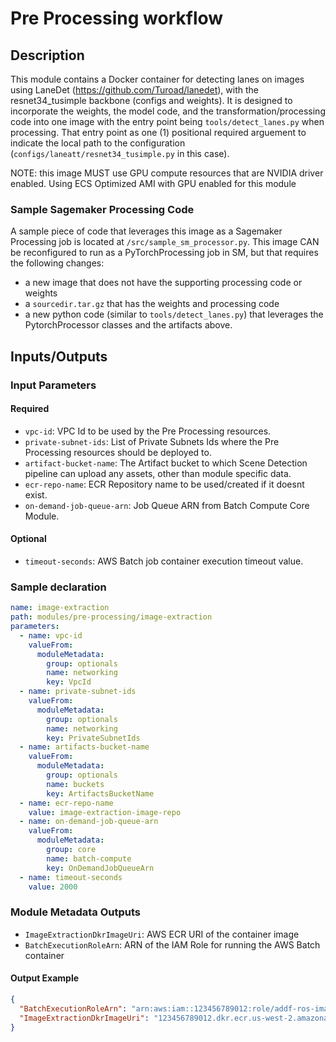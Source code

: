 # Pre Processing workflow

## Description

This module contains a Docker container for detecting lanes on images using 
LaneDet (https://github.com/Turoad/lanedet), with the resnet34_tusimple backbone (configs and weights).  It is designed to incorporate the weights, the model code, and the transformation/processing code into one image with the entry point being `tools/detect_lanes.py` when processing.  That entry point as one (1) positional required arguement to indicate the local path to the configuration (`configs/laneatt/resnet34_tusimple.py` in this case).  

NOTE: this image MUST use GPU compute resources that are NVIDIA driver enabled. Using ECS Optimized AMI with GPU enabled for this module

### Sample Sagemaker Processing Code

A sample piece of code that leverages this image as a Sagemaker Processing job is located at `/src/sample_sm_processor.py`.  This image CAN be reconfigured to run as a PyTorchProcessing job in SM, but that requires the following changes:
- a new image that does not have the supporting processing code or weights
- a `sourcedir.tar.gz` that has the weights and processing code
- a new python code (similar to `tools/detect_lanes.py`) that leverages the PytorchProcessor classes and the artifacts above.

## Inputs/Outputs

### Input Parameters

#### Required

- `vpc-id`: VPC Id to be used by the Pre Processing resources.
- `private-subnet-ids`: List of Private Subnets Ids where the Pre Processing resources should be deployed to.
- `artifact-bucket-name`: The Artifact bucket to which Scene Detection pipeline can upload any assets, other than module specific data.
- `ecr-repo-name`: ECR Repository name to be used/created if it doesnt exist.
- `on-demand-job-queue-arn`: Job Queue ARN from Batch Compute Core Module.

#### Optional

- `timeout-seconds`: AWS Batch job container execution timeout value.

### Sample declaration

```yaml
name: image-extraction
path: modules/pre-processing/image-extraction
parameters:
  - name: vpc-id
    valueFrom:
      moduleMetadata:
        group: optionals
        name: networking
        key: VpcId
  - name: private-subnet-ids
    valueFrom:
      moduleMetadata:
        group: optionals
        name: networking
        key: PrivateSubnetIds
  - name: artifacts-bucket-name
    valueFrom:
      moduleMetadata:
        group: optionals
        name: buckets
        key: ArtifactsBucketName
  - name: ecr-repo-name
    value: image-extraction-image-repo
  - name: on-demand-job-queue-arn
    valueFrom:
      moduleMetadata:
        group: core
        name: batch-compute
        key: OnDemandJobQueueArn
  - name: timeout-seconds
    value: 2000
```

### Module Metadata Outputs

- `ImageExtractionDkrImageUri`: AWS ECR URI of the container image
- `BatchExecutionRoleArn`: ARN of the IAM Role for running the AWS Batch container

#### Output Example

```json
{
  "BatchExecutionRoleArn": "arn:aws:iam::123456789012:role/addf-ros-image-demo-docke-addfrosimagedemodockerim-123456789012",
  "ImageExtractionDkrImageUri": "123456789012.dkr.ecr.us-west-2.amazonaws.com/image-extraction-image-repo:latest"
}
```
